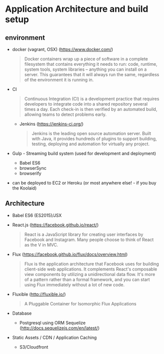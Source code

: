 
# Application Architecture and build setup

## environment
- docker (vagrant, OSX) (https://www.docker.com/)

    > Docker containers wrap up a piece of software in a complete filesystem that contains everything it needs to run: code, runtime, system tools, system libraries – anything you can install on a server. This guarantees that it will always run the same, regardless of the environment it is running in.

- CI

    > Continuous Integration (CI) is a development practice that requires developers to integrate code into a shared repository several times a day. Each check-in is then verified by an automated build, allowing teams to detect problems early.

    - Jenkins (https://jenkins-ci.org/)

        > Jenkins is the leading open source automation server. Built with Java, it provides hundreds of plugins to support building, testing, deploying and automation for virtually any project.


- Gulp - Streaming build system (used for development and deployment)
    - Babel ES6
    - browserSync
    - browserify

- can be deployed to EC2 or Heroku (or most anywhere else! - if you buy the Koolaid)

## Architecture
- Babel ES6 (ES2015)/JSX

- React.js (https://facebook.github.io/react/)

    > React is a JavaScript library for creating user interfaces by Facebook and Instagram. Many people choose to think of React as the V in MVC.

- Flux (https://facebook.github.io/flux/docs/overview.html)

    > Flux is the application architecture that Facebook uses for building client-side web applications. It complements React's composable view components by utilizing a unidirectional data flow. It's more of a pattern rather than a formal framework, and you can start using Flux immediately without a lot of new code.

- Fluxible (http://fluxible.io/)

    >  A Pluggable Container for Isomorphic Flux Applications

- Database
    - Postgresql using ORM Sequelize (http://docs.sequelizejs.com/en/latest/)
- Static Assets / CDN / Application Caching
    - S3/Cloudfront
